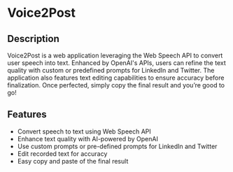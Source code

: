 # Voice2Post


## Description
Voice2Post is a web application leveraging the Web Speech API to convert user speech into text. Enhanced by OpenAI's APIs, users can refine the text quality with custom or predefined prompts for LinkedIn and Twitter. The application also features text editing capabilities to ensure accuracy before finalization. Once perfected, simply copy the final result and you’re good to go!


## Features
- Convert speech to text using Web Speech API
- Enhance text quality with AI-powered by OpenAI
- Use custom prompts or pre-defined prompts for LinkedIn and Twitter
- Edit recorded text for accuracy
- Easy copy and paste of the final result

